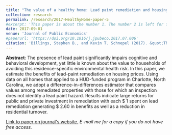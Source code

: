 ```yaml
---
title: "The value of a healthy home: Lead paint remediation and housing values"
collection: research
permalink: /research/2017-HealthyHome-paper-5
#excerpt: 'This paper is about the number 1. The number 2 is left for future work.'
date: 2017-09-01
venue: 'Journal of Public Economics'
#paperurl: 'https://doi.org/10.1016/j.jpubeco.2017.07.006'
citation: 'Billings, Stephen B., and Kevin T. Schnepel (2017). &quot;The value of a healthy home: Lead paint remediation and housing values.&quot; <i>Journal of Public Economics</i>. 153.'
---
```


**Abstract**: The presence of lead paint significantly impairs cognitive and behavioral development, yet little is known about the value to households of avoiding this residence-specific environmental health risk. In this paper, we estimate the benefits of lead-paint remediation on housing prices. Using data on all homes that applied to a HUD-funded program in Charlotte, North Carolina, we adopt a difference-in-differences estimator that compares values among remediated properties with those for which an inspection does not identify a lead paint hazard. Results indicate large returns for public and private investment in remediation with each \$ 1 spent on lead remediation generating \$ 2.60 in benefits as well as a reduction in residential turnover.

[Link to paper on journal's website.](https://doi.org/10.1016/j.jpubeco.2017.07.006) *E-mail me for a copy if you do not have free access.*
